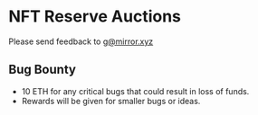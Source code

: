 # NFT Reserve Auctions

Please send feedback to g@mirror.xyz

## Bug Bounty
* 10 ETH for any critical bugs that could result in loss of funds.
* Rewards will be given for smaller bugs or ideas.

